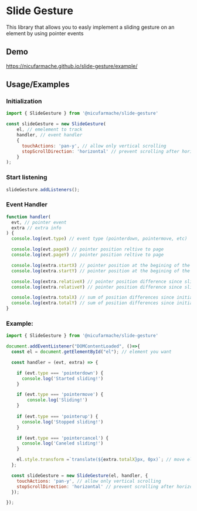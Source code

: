 
# Slide Gesture

This library that allows you to easly implement a sliding gesture on an element by using pointer events 

## Demo

https://nicufarmache.github.io/slide-gesture/example/


## Usage/Examples
### Initialization

```javascript
import { SlideGesture } from '@nicufarmache/slide-gesture'

const slideGesture = new SlideGesture(
    el, // emelement to track
    handler, // event handler 
    { 
      touchActions: 'pan-y', // allow only vertical scrolling
      stopScrollDirection: 'horizontal' // prevent scrolling after horizontal sliding starts
    }
);

```
### Start listening

```javascript
slideGesture.addListeners();
```

### Event Handler 

```javascript
function handler(
  evt, // pointer event
  extra // extra info
) {
  console.log(evt.type) // event type (pointerdown, pointermove, etc)

  console.log(evt.pageX) // pointer position reltive to page
  console.log(evt.pageY) // pointer position reltive to page

  console.log(extra.startX) // pointer position at the begining of the slide
  console.log(extra.startY) // pointer position at the begining of the slide

  console.log(extra.relativeX) // pointer position difference since sliding began
  console.log(extra.relativeY) // pointer position difference since sliding began

  console.log(extra.totalX) // sum of position differences since initialisation
  console.log(extra.totalY) // sum of position differences since initialisation
}

```

### Example:
```javascript
import { SlideGesture } from '@nicufarmache/slide-gesture'

document.addEventListener("DOMContentLoaded", ()=>{
  const el = document.getElementById("el"); // element you want

  const handler = (evt, extra) => {

    if (evt.type === 'pointerdown') {
      console.log('Started sliding!')
    }

    if (evt.type === 'pointermove') {
        console.log('Sliding!')
    }
  
    if (evt.type === 'pointerup') {
      console.log('Stopped sliding!')
    }

    if (evt.type === 'pointercancel') {
      console.log('Caneled sliding!')
    }

    el.style.transform =`translate(${extra.totalX}px, 0px)`; // move element 
  };

  const slideGesture = new SlideGesture(el, handler, { 
    touchActions: 'pan-y', // allow only vertical scrolling
    stopScrollDirection: 'horizontal' // prevent scrolling after horizontal sliding starts
  });

});
```

